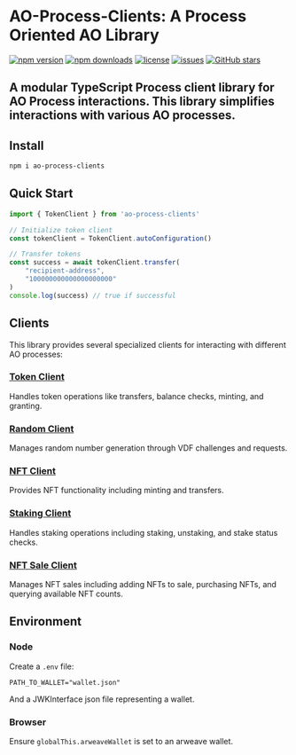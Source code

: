 # AO-Process-Clients: A Process Oriented AO Library
[![npm version](https://img.shields.io/npm/v/ao-process-clients)](https://www.npmjs.com/package/ao-process-clients)
[![npm downloads](https://img.shields.io/npm/dm/ao-process-clients)](https://www.npmjs.com/package/ao-process-clients)
[![license](https://img.shields.io/npm/l/ao-process-clients)](https://github.com/RandAOLabs/ao-process-clients/blob/main/LICENSE)
[![issues](https://img.shields.io/github/issues/RandAOLabs/ao-process-clients)](https://github.com/RandAOLabs/ao-process-clients/issues)
[![GitHub stars](https://img.shields.io/github/stars/RandAOLabs/ao-process-clients?style=social)](https://github.com/RandAOLabs/ao-process-clients)

A modular TypeScript Process client library for AO Process interactions. This library simplifies interactions with various AO processes.
---
## Install
```bash
npm i ao-process-clients
```

## Quick Start
```typescript
import { TokenClient } from 'ao-process-clients'

// Initialize token client
const tokenClient = TokenClient.autoConfiguration()

// Transfer tokens
const success = await tokenClient.transfer(
    "recipient-address",
    "100000000000000000000"
)
console.log(success) // true if successful
```

## Clients

This library provides several specialized clients for interacting with different AO processes:

### [Token Client](src/clients/token/README.md)
Handles token operations like transfers, balance checks, minting, and granting.

### [Random Client](src/clients/random/README.md)
Manages random number generation through VDF challenges and requests.

### [NFT Client](src/clients/nft/README.md)
Provides NFT functionality including minting and transfers.

### [Staking Client](src/clients/staking/README.md)
Handles staking operations including staking, unstaking, and stake status checks.

### [NFT Sale Client](src/clients/nft-sale/README.md)
Manages NFT sales including adding NFTs to sale, purchasing NFTs, and querying available NFT counts.

## Environment
### Node
Create a `.env` file:
```
PATH_TO_WALLET="wallet.json"
```
And a JWKInterface json file representing a wallet.
### Browser
Ensure `globalThis.arweaveWallet` is set to an arweave wallet.
